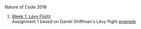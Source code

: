 Nature of Code 2018

1. [Week 1: Lévy Flight](https://alicehgsun.github.io/NOC18/LevyFlight/)
<br>Assignment 1 based on Daniel Shiffman's Lévy flight [example](https://github.com/CodingTrain/Rainbow-Code/blob/master/CodingChallenges/CC_53_random_walk_levy/sketch.js)</br>
